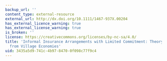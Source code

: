 ```yaml
---
backup_url: ''
content_type: external-resource
external_url: http://dx.doi.org/10.1111/1467-937X.00204
has_external_licence_warning: true
has_external_license_warning: true
is_broken: ''
license: https://creativecommons.org/licenses/by-nc-sa/4.0/
title: 'Informal Insurance Arrangements with Limited Commitment: Theory and Evidence
  from Village Economies'
uid: 3435a5d9-741c-4b97-8470-0f098c77f9c4
---
```

